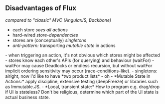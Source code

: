 ## Disadvantages of Flux

*compared to "classic" MVC (AngularJS, Backbone)*

- each store *sees all actions*
- hard-wired *store-dependencies*
- stores are (conceptually) *singletons*
- *anti-pattern:* transporting *mutable state* in actions


<div class="slide-comment">
  - when triggering an action, it's not obvious which stores might be affected
  - stores know each other's APIs (for querying) and behaviour (waitFor)
  - waitFor may cause Deadlocks or endless recursion, but without waitFor
    implicit ordering sensitivity may occur (race-conditions-like).
  - singletons: alright, now I'd like to have *two product lists* - oh
  - *Mutable State in Actions:* apply discipline, extensive testing (deepFreeze)
    or libraries such as Immutable.JS.
  - *Local, transient state:* How to program e.g. drag/drop if UI is stateless?
    Don't be religious, determine which part of the UI state is actual business state.
</div>
